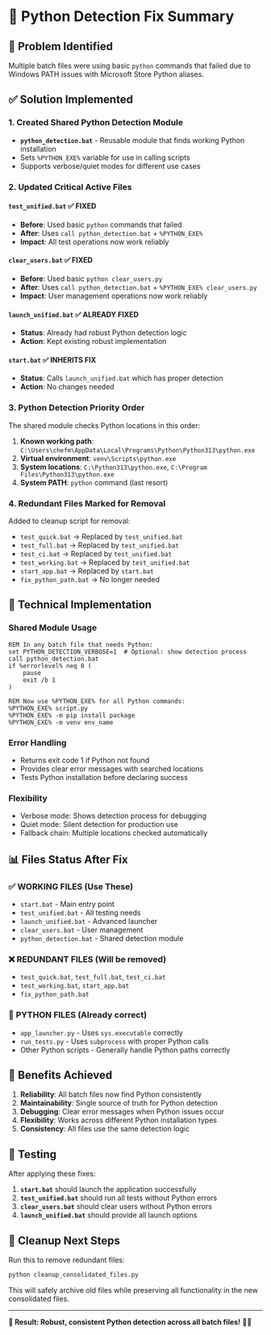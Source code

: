 # 🐍 Python Detection Fix Summary

## 🎯 **Problem Identified**
Multiple batch files were using basic `python` commands that failed due to Windows PATH issues with Microsoft Store Python aliases.

## ✅ **Solution Implemented**

### **1. Created Shared Python Detection Module**
- **`python_detection.bat`** - Reusable module that finds working Python installation
- Sets `%PYTHON_EXE%` variable for use in calling scripts
- Supports verbose/quiet modes for different use cases

### **2. Updated Critical Active Files**

#### **`test_unified.bat`** ✅ FIXED
- **Before**: Used basic `python` commands that failed
- **After**: Uses `call python_detection.bat` + `%PYTHON_EXE%`
- **Impact**: All test operations now work reliably

#### **`clear_users.bat`** ✅ FIXED  
- **Before**: Used basic `python clear_users.py`
- **After**: Uses `call python_detection.bat` + `%PYTHON_EXE% clear_users.py`
- **Impact**: User management operations now work reliably

#### **`launch_unified.bat`** ✅ ALREADY FIXED
- **Status**: Already had robust Python detection logic
- **Action**: Kept existing robust implementation

#### **`start.bat`** ✅ INHERITS FIX
- **Status**: Calls `launch_unified.bat` which has proper detection
- **Action**: No changes needed

### **3. Python Detection Priority Order**
The shared module checks Python locations in this order:
1. **Known working path**: `C:\Users\chefm\AppData\Local\Programs\Python\Python313\python.exe`
2. **Virtual environment**: `venv\Scripts\python.exe`
3. **System locations**: `C:\Python313\python.exe`, `C:\Program Files\Python313\python.exe`
4. **System PATH**: `python` command (last resort)

### **4. Redundant Files Marked for Removal**
Added to cleanup script for removal:
- `test_quick.bat` → Replaced by `test_unified.bat`
- `test_full.bat` → Replaced by `test_unified.bat`  
- `test_ci.bat` → Replaced by `test_unified.bat`
- `test_working.bat` → Replaced by `test_unified.bat`
- `start_app.bat` → Replaced by `start.bat`
- `fix_python_path.bat` → No longer needed

## 🔧 **Technical Implementation**

### **Shared Module Usage**
```batch
REM In any batch file that needs Python:
set PYTHON_DETECTION_VERBOSE=1  # Optional: show detection process
call python_detection.bat
if %errorlevel% neq 0 (
    pause
    exit /b 1
)

REM Now use %PYTHON_EXE% for all Python commands:
%PYTHON_EXE% script.py
%PYTHON_EXE% -m pip install package
%PYTHON_EXE% -m venv env_name
```

### **Error Handling**
- Returns exit code 1 if Python not found
- Provides clear error messages with searched locations
- Tests Python installation before declaring success

### **Flexibility**
- Verbose mode: Shows detection process for debugging
- Quiet mode: Silent detection for production use
- Fallback chain: Multiple locations checked automatically

## 📊 **Files Status After Fix**

### ✅ **WORKING FILES** (Use These)
- `start.bat` - Main entry point
- `test_unified.bat` - All testing needs
- `launch_unified.bat` - Advanced launcher
- `clear_users.bat` - User management
- `python_detection.bat` - Shared detection module

### ❌ **REDUNDANT FILES** (Will be removed)
- `test_quick.bat`, `test_full.bat`, `test_ci.bat`
- `test_working.bat`, `start_app.bat`
- `fix_python_path.bat`

### 🔧 **PYTHON FILES** (Already correct)
- `app_launcher.py` - Uses `sys.executable` correctly
- `run_tests.py` - Uses `subprocess` with proper Python calls
- Other Python scripts - Generally handle Python paths correctly

## 🎉 **Benefits Achieved**

1. **Reliability**: All batch files now find Python consistently
2. **Maintainability**: Single source of truth for Python detection
3. **Debugging**: Clear error messages when Python issues occur
4. **Flexibility**: Works across different Python installation types
5. **Consistency**: All files use the same detection logic

## 🚀 **Testing**

After applying these fixes:
1. **`start.bat`** should launch the application successfully
2. **`test_unified.bat`** should run all tests without Python errors
3. **`clear_users.bat`** should clear users without Python errors
4. **`launch_unified.bat`** should provide all launch options

## 📝 **Cleanup Next Steps**

Run this to remove redundant files:
```bash
python cleanup_consolidated_files.py
```

This will safely archive old files while preserving all functionality in the new consolidated files.

---

**🎯 Result: Robust, consistent Python detection across all batch files!** 🐍✨ 